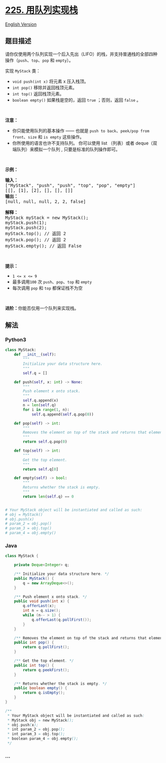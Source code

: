 # [225. 用队列实现栈](https://leetcode.cn/problems/implement-stack-using-queues)

[English Version](/solution/0200-0299/0225.Implement%20Stack%20using%20Queues/README_EN.md)

## 题目描述

<!-- 这里写题目描述 -->

<p>请你仅使用两个队列实现一个后入先出（LIFO）的栈，并支持普通栈的全部四种操作（<code>push</code>、<code>top</code>、<code>pop</code> 和 <code>empty</code>）。</p>

<p>实现 <code>MyStack</code> 类：</p>

<ul>
	<li><code>void push(int x)</code> 将元素 x 压入栈顶。</li>
	<li><code>int pop()</code> 移除并返回栈顶元素。</li>
	<li><code>int top()</code> 返回栈顶元素。</li>
	<li><code>boolean empty()</code> 如果栈是空的，返回 <code>true</code> ；否则，返回 <code>false</code> 。</li>
</ul>

<p>&nbsp;</p>

<p><strong>注意：</strong></p>

<ul>
	<li>你只能使用队列的基本操作 —— 也就是&nbsp;<code>push to back</code>、<code>peek/pop from front</code>、<code>size</code> 和&nbsp;<code>is empty</code>&nbsp;这些操作。</li>
	<li>你所使用的语言也许不支持队列。&nbsp;你可以使用 list （列表）或者 deque（双端队列）来模拟一个队列&nbsp;, 只要是标准的队列操作即可。</li>
</ul>

<p>&nbsp;</p>

<p><strong>示例：</strong></p>

<pre>
<strong>输入：</strong>
["MyStack", "push", "push", "top", "pop", "empty"]
[[], [1], [2], [], [], []]
<strong>输出：</strong>
[null, null, null, 2, 2, false]

<strong>解释：</strong>
MyStack myStack = new MyStack();
myStack.push(1);
myStack.push(2);
myStack.top(); // 返回 2
myStack.pop(); // 返回 2
myStack.empty(); // 返回 False
</pre>

<p>&nbsp;</p>

<p><strong>提示：</strong></p>

<ul>
	<li><code>1 &lt;= x &lt;= 9</code></li>
	<li>最多调用<code>100</code> 次 <code>push</code>、<code>pop</code>、<code>top</code> 和 <code>empty</code></li>
	<li>每次调用 <code>pop</code> 和 <code>top</code> 都保证栈不为空</li>
</ul>

<p>&nbsp;</p>

<p><strong>进阶：</strong>你能否仅用一个队列来实现栈。</p>

## 解法

<!-- 这里可写通用的实现逻辑 -->

<!-- tabs:start -->

### **Python3**

<!-- 这里可写当前语言的特殊实现逻辑 -->

```python
class MyStack:
    def __init__(self):
        """
        Initialize your data structure here.
        """
        self.q = []

    def push(self, x: int) -> None:
        """
        Push element x onto stack.
        """
        self.q.append(x)
        n = len(self.q)
        for i in range(1, n):
            self.q.append(self.q.pop(0))

    def pop(self) -> int:
        """
        Removes the element on top of the stack and returns that element.
        """
        return self.q.pop(0)

    def top(self) -> int:
        """
        Get the top element.
        """
        return self.q[0]

    def empty(self) -> bool:
        """
        Returns whether the stack is empty.
        """
        return len(self.q) == 0


# Your MyStack object will be instantiated and called as such:
# obj = MyStack()
# obj.push(x)
# param_2 = obj.pop()
# param_3 = obj.top()
# param_4 = obj.empty()
```

### **Java**

<!-- 这里可写当前语言的特殊实现逻辑 -->

```java
class MyStack {

    private Deque<Integer> q;

    /** Initialize your data structure here. */
    public MyStack() {
        q = new ArrayDeque<>();
    }

    /** Push element x onto stack. */
    public void push(int x) {
        q.offerLast(x);
        int n = q.size();
        while (n-- > 1) {
            q.offerLast(q.pollFirst());
        }
    }

    /** Removes the element on top of the stack and returns that element. */
    public int pop() {
        return q.pollFirst();
    }

    /** Get the top element. */
    public int top() {
        return q.peekFirst();
    }

    /** Returns whether the stack is empty. */
    public boolean empty() {
        return q.isEmpty();
    }
}

/**
 * Your MyStack object will be instantiated and called as such:
 * MyStack obj = new MyStack();
 * obj.push(x);
 * int param_2 = obj.pop();
 * int param_3 = obj.top();
 * boolean param_4 = obj.empty();
 */
```

### **...**

```

```

<!-- tabs:end -->
